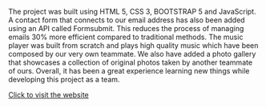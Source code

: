 The project was built using HTML 5, CSS 3, BOOTSTRAP 5 and JavaScript. A contact form that connects to our email address has also been added using an API called Formsubmit. This reduces the process of managing emails 30% more efficient compared to traditional methods. The music player was built from scratch and plays high quality music which have been composed by our very own teammate. We also have added a photo gallery that showcases a collection of original photos taken by another teammate of ours. Overall, it has been a great experience learning new things while developing this project as a team.

[Click to visit the website](https://gautamk007.github.io/DSxFFP/)
